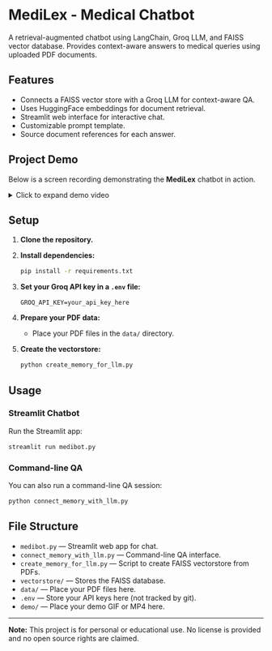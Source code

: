 # MediLex - Medical Chatbot

A retrieval-augmented chatbot using LangChain, Groq LLM, and FAISS vector database.
Provides context-aware answers to medical queries using uploaded PDF documents.

## Features

- Connects a FAISS vector store with a Groq LLM for context-aware QA.
- Uses HuggingFace embeddings for document retrieval.
- Streamlit web interface for interactive chat.
- Customizable prompt template.
- Source document references for each answer.

  
## Project Demo

Below is a screen recording demonstrating the **MediLex** chatbot in action.

<details>
<summary>Click to expand demo video</summary>

<p align="center">
  <img src="demo.gif" alt="MediLex Chatbot Demo" width="900" height="600">
</p>

</details>

## Setup

1. **Clone the repository.**
2. **Install dependencies:**

   ```bash
   pip install -r requirements.txt
   ```
3. **Set your Groq API key in a `.env` file:**

   ```
   GROQ_API_KEY=your_api_key_here
   ```
4. **Prepare your PDF data:**

   - Place your PDF files in the `data/` directory.
5. **Create the vectorstore:**

   ```bash
   python create_memory_for_llm.py
   ```

## Usage

### Streamlit Chatbot

Run the Streamlit app:

```bash
streamlit run medibot.py
```

### Command-line QA

You can also run a command-line QA session:

```bash
python connect_memory_with_llm.py
```

## File Structure

- `medibot.py` — Streamlit web app for chat.
- `connect_memory_with_llm.py` — Command-line QA interface.
- `create_memory_for_llm.py` — Script to create FAISS vectorstore from PDFs.
- `vectorstore/` — Stores the FAISS database.
- `data/` — Place your PDF files here.
- `.env` — Store your API keys here (not tracked by git).
- `demo/` — Place your demo GIF or MP4 here.

---

**Note:**
This project is for personal or educational use. No license is provided and no open source rights are claimed.
